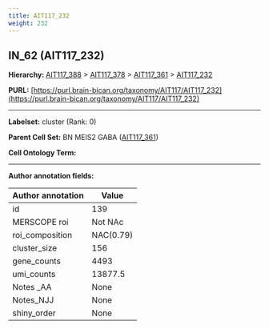 ```yaml
---
title: AIT117_232
weight: 232
---
```

## IN_62 (AIT117_232)
<b>Hierarchy: </b>
[AIT117_388](../AIT117_388) >
[AIT117_378](../AIT117_378) >
[AIT117_361](../AIT117_361) >
[AIT117_232](../AIT117_232)

**PURL:** [https://purl.brain-bican.org/taxonomy/AIT117/AIT117_232](https://purl.brain-bican.org/taxonomy/AIT117/AIT117_232)

---


**Labelset:** cluster (Rank: 0)

**Parent Cell Set:** BN MEIS2 GABA ([AIT117_361](../AIT117_361))



**Cell Ontology Term:** 

[MARKER GENES.]: #


---

[TRANSFERRED ANNOTATIONS.]: #


[AUTHOR ANNOTATION FIELDS.]: #


**Author annotation fields:**

| Author annotation | Value |
|-------------------|-------|
|id|139|
|MERSCOPE roi|Not NAc|
|roi_composition|NAC(0.79) | GPi(0.14)|
|cluster_size|156|
|gene_counts|4493|
|umi_counts|13877.5|
|Notes _AA|None|
|Notes_NJJ|None|
|shiny_order|None|
